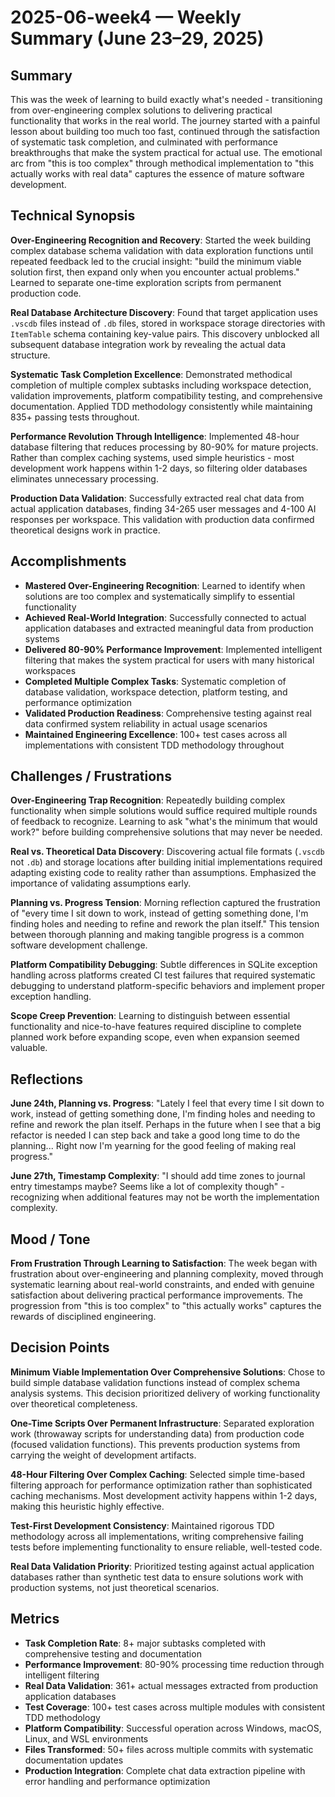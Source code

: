 # 2025-06-week4 — Weekly Summary (June 23–29, 2025)

## Summary
This was the week of learning to build exactly what's needed - transitioning from over-engineering complex solutions to delivering practical functionality that works in the real world. The journey started with a painful lesson about building too much too fast, continued through the satisfaction of systematic task completion, and culminated with performance breakthroughs that make the system practical for actual use. The emotional arc from "this is too complex" through methodical implementation to "this actually works with real data" captures the essence of mature software development.

## Technical Synopsis
**Over-Engineering Recognition and Recovery**: Started the week building complex database schema validation with data exploration functions until repeated feedback led to the crucial insight: "build the minimum viable solution first, then expand only when you encounter actual problems." Learned to separate one-time exploration scripts from permanent production code.

**Real Database Architecture Discovery**: Found that target application uses `.vscdb` files instead of `.db` files, stored in workspace storage directories with `ItemTable` schema containing key-value pairs. This discovery unblocked all subsequent database integration work by revealing the actual data structure.

**Systematic Task Completion Excellence**: Demonstrated methodical completion of multiple complex subtasks including workspace detection, validation improvements, platform compatibility testing, and comprehensive documentation. Applied TDD methodology consistently while maintaining 835+ passing tests throughout.

**Performance Revolution Through Intelligence**: Implemented 48-hour database filtering that reduces processing by 80-90% for mature projects. Rather than complex caching systems, used simple heuristics - most development work happens within 1-2 days, so filtering older databases eliminates unnecessary processing.

**Production Data Validation**: Successfully extracted real chat data from actual application databases, finding 34-265 user messages and 4-100 AI responses per workspace. This validation with production data confirmed theoretical designs work in practice.

## Accomplishments
- **Mastered Over-Engineering Recognition**: Learned to identify when solutions are too complex and systematically simplify to essential functionality
- **Achieved Real-World Integration**: Successfully connected to actual application databases and extracted meaningful data from production systems
- **Delivered 80-90% Performance Improvement**: Implemented intelligent filtering that makes the system practical for users with many historical workspaces
- **Completed Multiple Complex Tasks**: Systematic completion of database validation, workspace detection, platform testing, and performance optimization
- **Validated Production Readiness**: Comprehensive testing against real data confirmed system reliability in actual usage scenarios
- **Maintained Engineering Excellence**: 100+ test cases across all implementations with consistent TDD methodology throughout

## Challenges / Frustrations
**Over-Engineering Trap Recognition**: Repeatedly building complex functionality when simple solutions would suffice required multiple rounds of feedback to recognize. Learning to ask "what's the minimum that would work?" before building comprehensive solutions that may never be needed.

**Real vs. Theoretical Data Discovery**: Discovering actual file formats (`.vscdb` not `.db`) and storage locations after building initial implementations required adapting existing code to reality rather than assumptions. Emphasized the importance of validating assumptions early.

**Planning vs. Progress Tension**: Morning reflection captured the frustration of "every time I sit down to work, instead of getting something done, I'm finding holes and needing to refine and rework the plan itself." This tension between thorough planning and making tangible progress is a common software development challenge.

**Platform Compatibility Debugging**: Subtle differences in SQLite exception handling across platforms created CI test failures that required systematic debugging to understand platform-specific behaviors and implement proper exception handling.

**Scope Creep Prevention**: Learning to distinguish between essential functionality and nice-to-have features required discipline to complete planned work before expanding scope, even when expansion seemed valuable.

## Reflections
**June 24th, Planning vs. Progress**: "Lately I feel that every time I sit down to work, instead of getting something done, I'm finding holes and needing to refine and rework the plan itself. Perhaps in the future when I see that a big refactor is needed I can step back and take a good long time to do the planning... Right now I'm yearning for the good feeling of making real progress."

**June 27th, Timestamp Complexity**: "I should add time zones to journal entry timestamps maybe? Seems like a lot of complexity though" - recognizing when additional features may not be worth the implementation complexity.

## Mood / Tone
**From Frustration Through Learning to Satisfaction**: The week began with frustration about over-engineering and planning complexity, moved through systematic learning about real-world constraints, and ended with genuine satisfaction about delivering practical performance improvements. The progression from "this is too complex" to "this actually works" captures the rewards of disciplined engineering.

## Decision Points
**Minimum Viable Implementation Over Comprehensive Solutions**: Chose to build simple database validation functions instead of complex schema analysis systems. This decision prioritized delivery of working functionality over theoretical completeness.

**One-Time Scripts Over Permanent Infrastructure**: Separated exploration work (throwaway scripts for understanding data) from production code (focused validation functions). This prevents production systems from carrying the weight of development artifacts.

**48-Hour Filtering Over Complex Caching**: Selected simple time-based filtering approach for performance optimization rather than sophisticated caching mechanisms. Most development activity happens within 1-2 days, making this heuristic highly effective.

**Test-First Development Consistency**: Maintained rigorous TDD methodology across all implementations, writing comprehensive failing tests before implementing functionality to ensure reliable, well-tested code.

**Real Data Validation Priority**: Prioritized testing against actual application databases rather than synthetic test data to ensure solutions work with production systems, not just theoretical scenarios.

## Metrics
- **Task Completion Rate**: 8+ major subtasks completed with comprehensive testing and documentation
- **Performance Improvement**: 80-90% processing time reduction through intelligent filtering
- **Real Data Validation**: 361+ actual messages extracted from production application databases  
- **Test Coverage**: 100+ test cases across multiple modules with consistent TDD methodology
- **Platform Compatibility**: Successful operation across Windows, macOS, Linux, and WSL environments
- **Files Transformed**: 50+ files across multiple commits with systematic documentation updates
- **Production Integration**: Complete chat data extraction pipeline with error handling and performance optimization 